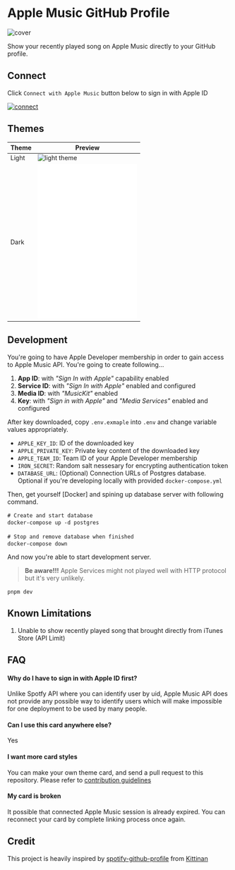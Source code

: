# Apple Music GitHub Profile

![cover](./img/cover.jpg)

Show your recently played song on Apple Music directly to your GitHub profile.

## Connect

Click `Connect with Apple Music` button below to sign in with Apple ID

[<img alt="connect" src="./img/connect.png" height="42">](https://apple-music-github-profile.rayriffy.com/api/auth/login)

## Themes

| Theme | Preview                                                      |
| ----- | ------------------------------------------------------------ |
| Light | <img alt="light theme" src="./img/light.svg" height="350" /> |
| Dark | <img alt="dark theme" src="./img/dark.svg" height="350" /> |

## Development

You're going to have Apple Developer membership in order to gain access to Apple Music API. You're going to create following...

1. **App ID**: with _"Sign In with Apple"_ capability enabled
2. **Service ID**: with _"Sign In with Apple"_ enabled and configured
3. **Media ID**: with _"MusicKit"_ enabled
4. **Key**: with _"Sign in with Apple"_ and _"Media Services"_ enabled and configured

After key downloaded, copy `.env.exmaple` into `.env` and change variable values appropriately.

- `APPLE_KEY_ID`: ID of the downloaded key
- `APPLE_PRIVATE_KEY`: Private key content of the downloaded key
- `APPLE_TEAM_ID`: Team ID of your Apple Developer membership
- `IRON_SECRET`: Random salt nessesary for encrypting authentication token
- `DATABASE_URL`: (Optional) Connection URLs of Postgres database. Optional if you're developing locally with provided `docker-compose.yml`

Then, get yourself [Docker] and spining up database server with following command.

```
# Create and start database
docker-compose up -d postgres

# Stop and remove database when finished
docker-compose down
```

And now you're able to start development server.

> **Be aware!!!** Apple Services might not played well with HTTP protocol but it's very unlikely.

```
pnpm dev
```

## Known Limitations

1. Unable to show recently played song that brought directly from iTunes Store (API Limit)

## FAQ

#### Why do I have to sign in with Apple ID first?

Unlike Spotfy API where you can identify user by uid, Apple Music API does not provide any possible way to identify users which will make impossible for one deployment to be used by many people.

#### Can I use this card anywhere else?

Yes

#### I want more card styles

You can make your own theme card, and send a pull request to this repository. Please refer to [contribution guidelines]()

#### My card is broken

It possible that connected Apple Music session is already expired. You can reconnect your card by complete linking process once again.

## Credit

This project is heavily inspired by [spotify-github-profile](https://github.com/kittinan/spotify-github-profile) from [Kittinan](https://github.com/kittinan)
